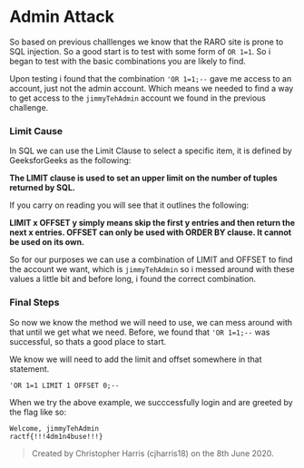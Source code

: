 # Admin Attack

So based on previous challlenges we know that the RARO site is prone to SQL injection. So a good start is to test with some form of `OR 1=1`. So i began to test with the basic combinations you are likely to find.

Upon testing i found that the combination `'OR 1=1;--` gave me access to an account, just not the admin account. Which means we needed to find a way to get access to the `jimmyTehAdmin` account we found in the previous challenge.

### Limit Cause
In SQL we can use the Limit Clause to select a specific item, it is defined by GeeksforGeeks as the following:

**The LIMIT clause is used to set an upper limit on the number of tuples returned by SQL.**

If you carry on reading you will see that it outlines the following:

**LIMIT x OFFSET y simply means skip the first y entries and then return the next x entries.
OFFSET can only be used with ORDER BY clause. It cannot be used on its own.**

So for our purposes we can use a combination of LIMIT and OFFSET to find the account we want, which is `jimmyTehAdmin` so i messed around with these values a little bit and before long, i found the correct combination.

### Final Steps

So now we know the method we will need to use, we can mess around with that until we get what we need. Before, we found that `'OR 1=1;--` was successful, so thats a good place to start.

We know we will need to add the limit and offset somewhere in that statement.

`'OR 1=1 LIMIT 1 OFFSET 0;--`

When we try the above example, we succcessfully login and are greeted by the flag like so:
```
Welcome, jimmyTehAdmin
ractf{!!!4dm1n4buse!!!}
```

> Created by Christopher Harris (cjharris18) on the 8th June 2020.
